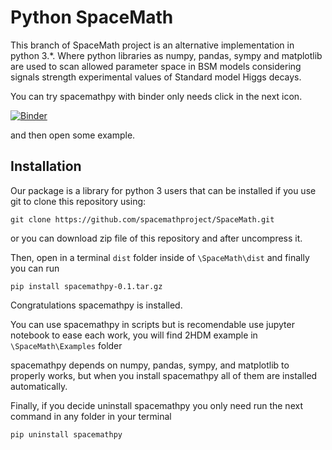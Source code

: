 # Python SpaceMath

This branch of SpaceMath project is an alternative implementation in python 3.*. Where python libraries as numpy, pandas, sympy and matplotlib are used to scan allowed parameter space in BSM models considering signals strength experimental values of Standard model Higgs decays.

You can try spacemathpy with binder only needs click in the next icon.

[![Binder](https://mybinder.org/badge_logo.svg)](https://mybinder.org/v2/gh/spacemathproject/SpaceMath/MoyPython)

and then open some example.
## Installation

Our package is a library for python 3 users that can be installed if you use git to clone this repository using:

`git clone https://github.com/spacemathproject/SpaceMath.git`

or you can download zip file of this repository and after uncompress it.

Then, open in a terminal `dist` folder inside of `\SpaceMath\dist` and finally you can run 

`pip install spacemathpy-0.1.tar.gz`

Congratulations spacemathpy is installed.

You can use spacemathpy in scripts but is recomendable use jupyter notebook to ease each work, you will find 2HDM example in `\SpaceMath\Examples` folder

spacemathpy depends on numpy, pandas, sympy, and matplotlib to properly works, but when you install spacemathpy all of them are installed automatically.


Finally, if you decide uninstall spacemathpy you only need run the next command in any folder in your terminal 

`pip uninstall spacemathpy`



